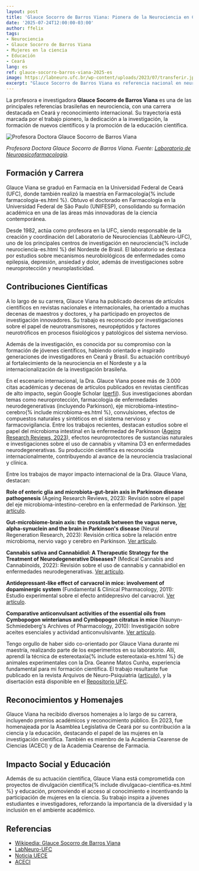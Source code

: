 ```yaml
---
layout: post
title: 'Glauce Socorro de Barros Viana: Pionera de la Neurociencia en Ceará'
date: '2025-07-24T12:00:00-03:00'
author: ffelix
tags:
- Neurociencia
- Glauce Socorro de Barros Viana
- Mujeres en la ciencia
- Educación
- Ceará
lang: es
ref: glauce-socorro-barros-viana-2025-es
image: https://labneuro.ufc.br/wp-content/uploads/2023/07/transferir.jpg
excerpt: "Glauce Socorro de Barros Viana es referencia nacional en neurociencia, educación e investigación, siendo pionera en Ceará e inspiración para mujeres en la ciencia. Conozca su trayectoria, logros e impacto en la formación de investigadores."
---
```


La profesora e investigadora **Glauce Socorro de Barros Viana** es una de las principales referencias brasileñas en neurociencia, con una carrera destacada en Ceará y reconocimiento internacional. Su trayectoria está marcada por el trabajo pionero, la dedicación a la investigación, la formación de nuevos científicos y la promoción de la educación científica.

<!--more-->

![Profesora Doctora Glauce Socorro de Barros Viana](https://labneuro.ufc.br/wp-content/uploads/2023/07/transferir.jpg)

_Profesora Doctora Glauce Socorro de Barros Viana. Fuente: [Laboratorio de Neuropsicofarmacología](https://labneuro.ufc.br/pt/dra-glauce-viana/)._ 

## Formación y Carrera

Glauce Viana se graduó en Farmacia en la Universidad Federal de Ceará (UFC), donde también realizó la maestría en Farmacología{% include farmacologia-es.html %}. Obtuvo el doctorado en Farmacología en la Universidad Federal de São Paulo (UNIFESP), consolidando su formación académica en una de las áreas más innovadoras de la ciencia contemporánea.

Desde 1982, actúa como profesora en la UFC, siendo responsable de la creación y coordinación del Laboratorio de Neurociencias (LabNeuro-UFC), uno de los principales centros de investigación en neurociencia{% include neurociencia-es.html %} del Nordeste de Brasil. El laboratorio se destaca por estudios sobre mecanismos neurobiológicos de enfermedades como epilepsia, depresión, ansiedad y dolor, además de investigaciones sobre neuroprotección y neuroplasticidad.

## Contribuciones Científicas

A lo largo de su carrera, Glauce Viana ha publicado decenas de artículos científicos en revistas nacionales e internacionales, ha orientado a muchas decenas de maestros y doctores, y ha participado en proyectos de investigación innovadores. Su trabajo es reconocido por investigaciones sobre el papel de neurotransmisores, neuropéptidos y factores neurotróficos en procesos fisiológicos y patológicos del sistema nervioso.

Además de la investigación, es conocida por su compromiso con la formación de jóvenes científicos, habiendo orientado e inspirado generaciones de investigadores en Ceará y Brasil. Su actuación contribuyó al fortalecimiento de la neurociencia en el Nordeste y a la internacionalización de la investigación brasileña.

En el escenario internacional, la Dra. Glauce Viana posee más de 3.000 citas académicas y decenas de artículos publicados en revistas científicas de alto impacto, según Google Scholar ([perfil](https://scholar.google.com/citations?user=3nGfmtUAAAAJ&hl=en)). Sus investigaciones abordan temas como neuroprotección, farmacología de enfermedades neurodegenerativas (incluyendo Parkinson), eje microbioma-intestino-cerebro{% include microbioma-es.html %}, convulsiones, efectos de compuestos naturales y sintéticos en el sistema nervioso y farmacovigilancia. Entre los trabajos recientes, destacan estudios sobre el papel del microbioma intestinal en la enfermedad de Parkinson ([Ageing Research Reviews, 2023](https://pubmed.ncbi.nlm.nih.gov/36455790/)), efectos neuroprotectores de sustancias naturales e investigaciones sobre el uso de cannabis y vitamina D3 en enfermedades neurodegenerativas. Su producción científica es reconocida internacionalmente, contribuyendo al avance de la neurociencia traslacional y clínica.

Entre los trabajos de mayor impacto internacional de la Dra. Glauce Viana, destacan:

**Role of enteric glia and microbiota-gut-brain axis in Parkinson disease pathogenesis** (Ageing Research Reviews, 2023): Revisión sobre el papel del eje microbioma-intestino-cerebro en la enfermedad de Parkinson. [Ver artículo](https://pubmed.ncbi.nlm.nih.gov/36455790/).

**Gut-microbiome-brain axis: the crosstalk between the vagus nerve, alpha-synuclein and the brain in Parkinson's disease** (Neural Regeneration Research, 2023): Revisión crítica sobre la relación entre microbioma, nervio vago y cerebro en Parkinson. [Ver artículo](https://pubmed.ncbi.nlm.nih.gov/37449597/).

**Cannabis sativa and Cannabidiol: A Therapeutic Strategy for the Treatment of Neurodegenerative Diseases?** (Medical Cannabis and Cannabinoids, 2022): Revisión sobre el uso de cannabis y cannabidiol en enfermedades neurodegenerativas. [Ver artículo](https://pubmed.ncbi.nlm.nih.gov/36467781/).

**Antidepressant‐like effect of carvacrol in mice: involvement of dopaminergic system** (Fundamental & Clinical Pharmacology, 2011): Estudio experimental sobre el efecto antidepresivo del carvacrol. [Ver artículo](https://onlinelibrary.wiley.com/doi/abs/10.1111/j.1472-8206.2010.00850.x).

**Comparative anticonvulsant activities of the essential oils from Cymbopogon winterianus and Cymbopogon citratus in mice** (Naunyn-Schmiedeberg's Archives of Pharmacology, 2010): Investigación sobre aceites esenciales y actividad anticonvulsivante. [Ver artículo](https://link.springer.com/article/10.1007/S00210-010-0494-9).

Tengo orgullo de haber sido co-orientado por Glauce Viana durante mi maestría, realizando parte de los experimentos en su laboratorio. Allí, aprendí la técnica de estereotaxia{% include estereotaxia-es.html %} de animales experimentales con la Dra. Geanne Matos Cunha, experiencia fundamental para mi formación científica. El trabajo resultante fue publicado en la revista Arquivos de Neuro-Psiquiatria ([artículo](https://www.scielo.br/j/anp/a/htnPkB8snm5JMMhRNSGkvrd/?lang=en)), y la disertación está disponible en el [Repositorio UFC](https://repositorio.ufc.br/handle/riufc/2360).

## Reconocimientos y Homenajes

Glauce Viana ha recibido diversos homenajes a lo largo de su carrera, incluyendo premios académicos y reconocimiento público. En 2023, fue homenajeada por la Asamblea Legislativa de Ceará por su contribución a la ciencia y la educación, destacando el papel de las mujeres en la investigación científica. También es miembro de la Academia Cearense de Ciencias (ACECI) y de la Academia Cearense de Farmacia.

## Impacto Social y Educación

Además de su actuación científica, Glauce Viana está comprometida con proyectos de divulgación científica{% include divulgacao-cientifica-es.html %} y educación, promoviendo el acceso al conocimiento e incentivando la participación de mujeres en la ciencia. Su trabajo inspira a jóvenes estudiantes e investigadores, reforzando la importancia de la diversidad y la inclusión en el ambiente académico.

## Referencias

- [Wikipedia: Glauce Socorro de Barros Viana](https://pt.wikipedia.org/wiki/Glauce_Socorro_de_Barros_Viana)
- [LabNeuro-UFC](https://labneuro.ufc.br/pt/dra-glauce-viana/)
- [Noticia UECE](https://www.uece.br/noticias/professoras-da-uece-sao-homenageadas-na-assembleia-legislativa-do-ceara/)
- [ACECI](https://www.aceci.com.br/2020/03/16/glauce-socorro-barros-viana/)
